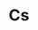 ---
title: "Cs"
layout: category
permalink: /cs/
taxonomy: cs
author_profile: true
sidebar_main: true
sidebar:
    nav: "docs"
---
